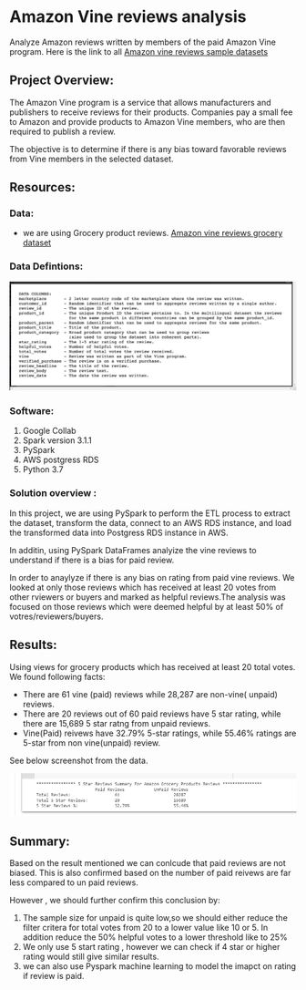 # Amazon Vine reviews analysis

Analyze Amazon reviews written by members of the paid Amazon Vine program. Here is the link to all [Amazon vine reviews sample datasets](https://s3.amazonaws.com/amazon-reviews-pds/tsv/index.txt)

## Project Overview:
The Amazon Vine program is a service that allows manufacturers and publishers to receive reviews for their products. Companies  pay a small fee to Amazon and provide products to Amazon Vine members, who are then required to publish a review.

The objective is to determine if there is any bias toward favorable reviews from Vine members in the selected dataset.   


## Resources:

### Data:
- we are using Grocery product reviews. 
[Amazon vine reviews grocery dataset](https://s3.amazonaws.com/amazon-reviews-pds/tsv/amazon_reviews_us_Grocery_v1_00.tsv.gz)

### Data Defintions:
![Amazon vine reivews data defintions](Images/Amazon_vine_reviews_data_definition.png)

### Software:
1. Google Collab
2. Spark version 3.1.1
3. PySpark
4. AWS postgress RDS
5. Python 3.7

### Solution overview : 

In this project, we are using PySpark to perform the ETL process to extract the dataset, transform the data, connect to an AWS RDS instance, and load the transformed data into Postgress RDS instance in AWS. 

In additin, using PySpark DataFrames analyize the vine reviews to understand if there is a bias for paid review.

In order to anaylyze if there is any bias on rating from paid vine reviews. We looked at only those reviews which has received at least 20 votes from other rviewers or buyers and marked as helpful reviews.The analysis was focused on those reviews which were deemed helpful by at least 50% of votres/reviewers/buyers.

## Results:

Using views for grocery products which has received at least 20 total votes. We found following facts:

-   There are 61 vine (paid) reviews while 28,287 are non-vine( unpaid) reviews.
-   There are 20 reviews out of 60 paid reviews have 5 star rating, while there are 15,689 5 star ratng from unpaid reviews.
- Vine(Paid) reivews have 32.79% 5-star ratings, while 55.46% ratings are 5-star from non vine(unpaid) review.

See below screenshot from the data.

![Amazon Grocery Products reviews Summary](Images\Reviews_Summary.png)

## Summary:

Based on the result mentioned we can conlcude that paid reviews are not biased. This is also confirmed based on the number of paid reivews are far less compared to un paid reviews. 

However , we should further confirm this conclusion by:
1. The sample size for unpaid is quite low,so we should either reduce the filter critera for total votes from 20 to a lower value like 10 or 5. In addition reduce the 50% helpful votes to a lower threshold like to 25%
2. We only use 5 start rating , however we can check if 4 star or higher rating would still give similar results.
3. we can also use Pyspark machine learning to model the imapct on rating if review is paid.

